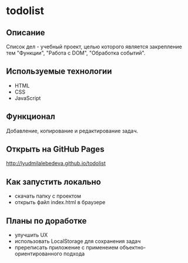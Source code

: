 # todolist

## Описание
Список дел - учебный проект, целью которого является закрепление тем "Функции", "Работа с DOM", "Обработка событий".

## Используемые технологии
- HTML
- CSS
- JavaScript

## Функционал
Добавление, копирование и редактирование задач.

## Открыть на GitHub Pages
http://lyudmilalebedeva.github.io/todolist

## Как запустить локально
- скачать папку с проектом
- открыть файл index.html в браузере

## Планы по доработке
- улучшить UX
- использовать LocalStorage для сохранения задач
- пререписать приложение с применеием объектно-ориентированного подхода
